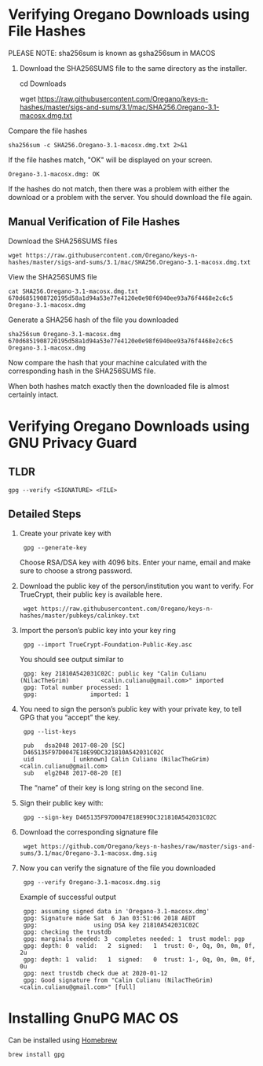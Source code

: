 # Verifying Oregano Downloads using File Hashes
PLEASE NOTE: sha256sum is known as gsha256sum in MACOS

1. Download the SHA256SUMS file to the same directory as the installer. 


    cd Downloads

    wget https://raw.githubusercontent.com/Oregano/keys-n-hashes/master/sigs-and-sums/3.1/mac/SHA256.Oregano-3.1-macosx.dmg.txt

Compare the file hashes

    sha256sum -c SHA256.Oregano-3.1-macosx.dmg.txt 2>&1
    
If the file hashes match, "OK" will be displayed on your screen. 

    Oregano-3.1-macosx.dmg: OK
    
If the hashes do not match, then there was a problem with either the download or a problem with the server. You should download the file again.

## Manual Verification of File Hashes

Download the SHA256SUMS files

    wget https://raw.githubusercontent.com/Oregano/keys-n-hashes/master/sigs-and-sums/3.1/mac/SHA256.Oregano-3.1-macosx.dmg.txt
    
View the SHA256SUMS file

    cat SHA256.Oregano-3.1-macosx.dmg.txt
    670d6851908720195d58a1d94a53e77e4120e0e98f6940ee93a76f4468e2c6c5  Oregano-3.1-macosx.dmg
    
Generate a SHA256 hash of the file you downloaded

    sha256sum Oregano-3.1-macosx.dmg
    670d6851908720195d58a1d94a53e77e4120e0e98f6940ee93a76f4468e2c6c5  Oregano-3.1-macosx.dmg
    
Now compare the hash that your machine calculated with the corresponding hash in the SHA256SUMS file.

When both hashes match exactly then the downloaded file is almost certainly intact. 

# Verifying Oregano Downloads using GNU Privacy Guard

## TLDR

    gpg --verify <SIGNATURE> <FILE>

## Detailed Steps
1. Create your private key with

        gpg --generate-key

    Choose RSA/DSA key with 4096 bits. 
    Enter your name, email and make sure to choose a strong password.

2. Download the public key of the person/institution you want to verify. For TrueCrypt, their public key is available here.

        wget https://raw.githubusercontent.com/Oregano/keys-n-hashes/master/pubkeys/calinkey.txt

3. Import the person’s public key into your key ring

        gpg --import TrueCrypt-Foundation-Public-Key.asc
        
    You should see output similar to
    
        gpg: key 21810A542031C02C: public key "Calin Culianu (NilacTheGrim)         <calin.culianu@gmail.com>" imported
        gpg: Total number processed: 1
        gpg:               imported: 1

4. You need to sign the person’s public key with your private key, to tell GPG that you “accept” the key. 

        gpg --list-keys

        pub   dsa2048 2017-08-20 [SC]
        D465135F97D0047E18E99DC321810A542031C02C
        uid           [ unknown] Calin Culianu (NilacTheGrim) <calin.culianu@gmail.com>
        sub   elg2048 2017-08-20 [E]

    The “name” of their key is long string on the second line.

5. Sign their public key with:

        gpg --sign-key D465135F97D0047E18E99DC321810A542031C02C

6. Download the corresponding signature file

        wget https://github.com/Oregano/keys-n-hashes/raw/master/sigs-and-sums/3.1/mac/Oregano-3.1-macosx.dmg.sig
        
7. Now you can verify the signature of the file you downloaded

        gpg --verify Oregano-3.1-macosx.dmg.sig
      
    Example of successful output
    
        gpg: assuming signed data in 'Oregano-3.1-macosx.dmg'
        gpg: Signature made Sat  6 Jan 03:51:06 2018 AEDT
        gpg:                using DSA key 21810A542031C02C
        gpg: checking the trustdb
        gpg: marginals needed: 3  completes needed: 1  trust model: pgp
        gpg: depth: 0  valid:   2  signed:   1  trust: 0-, 0q, 0n, 0m, 0f, 2u
        gpg: depth: 1  valid:   1  signed:   0  trust: 1-, 0q, 0n, 0m, 0f, 0u
        gpg: next trustdb check due at 2020-01-12
        gpg: Good signature from "Calin Culianu (NilacTheGrim) <calin.culianu@gmail.com>" [full]

# Installing GnuPG MAC OS
Can be installed using [Homebrew](https://brew.sh/)

    brew install gpg
